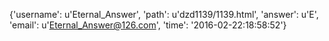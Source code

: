{'username': u'Eternal_Answer', 'path': u'dzd1139/1139.html', 'answer': u'E', 'email': u'Eternal_Answer@126.com', 'time': '2016-02-22:18:58:52'}
